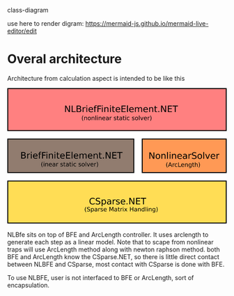class-diagram

use here to render digram:
https://mermaid-js.github.io/mermaid-live-editor/edit

# Overal architecture

Architecture from calculation aspect is intended to be like this

![Architecture](arch.png)

NLBfe sits on top of BFE and ArcLength controller. It uses arclength to generate each step as a linear model.
Note that to scape from nonlinear traps will use ArcLength method along with newton raphson method. 
both BFE and ArcLength know the CSparse.NET, so there is little direct contact between NLBFE and CSparse, most contact with CSparse is done with BFE.

To use NLBFE, user is not interfaced to BFE or ArcLength, sort of encapsulation.

